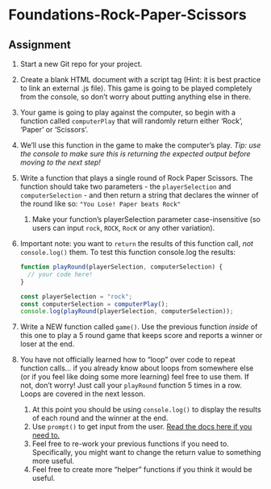 # Foundations-Rock-Paper-Scissors

## Assignment

1. Start a new Git repo for your project.
1. Create a blank HTML document with a script tag (Hint: it is best practice to link an external .js file). This game is going to be played completely from the console, so don’t worry about putting anything else in there.
1. Your game is going to play against the computer, so begin with a function called `computerPlay` that will randomly return either ‘Rock’, ‘Paper’ or ‘Scissors’.
1. We’ll use this function in the game to make the computer’s play. *Tip: use the console to make sure this is returning the expected output before moving to the next step!*
1. Write a function that plays a single round of Rock Paper Scissors. The function should take two parameters - the `playerSelection` and `computerSelection` - and then return a string that declares the winner of the round like so: `"You Lose! Paper beats Rock"`

    1. Make your function’s playerSelection parameter case-insensitive (so users can input `rock`, `ROCK`, `RocK` or any other variation).

1. Important note: you want to `return` the results of this function call, *not* `console.log()` them. To test this function console.log the results:

    ```js
    function playRound(playerSelection, computerSelection) {
      // your code here!
    }

    const playerSelection = "rock";
    const computerSelection = computerPlay();
    console.log(playRound(playerSelection, computerSelection));
    ```

1. Write a NEW function called `game()`. Use the previous function *inside* of this one to play a 5 round game that keeps score and reports a winner or loser at the end.

1. You have not officially learned how to “loop” over code to repeat function calls… if you already know about loops from somewhere else (or if you feel like doing some more learning) feel free to use them. If not, don’t worry! Just call your `playRound` function 5 times in a row. Loops are covered in the next lesson.
    1. At this point you should be using `console.log()` to display the results of each round and the winner at the end.
    1. Use `prompt()` to get input from the user. [Read the docs here if you need to.](https://developer.mozilla.org/en-US/docs/Web/API/Window/prompt)
    1. Feel free to re-work your previous functions if you need to. Specifically, you might want to change the return value to something more useful.
    1. Feel free to create more “helper” functions if you think it would be useful.